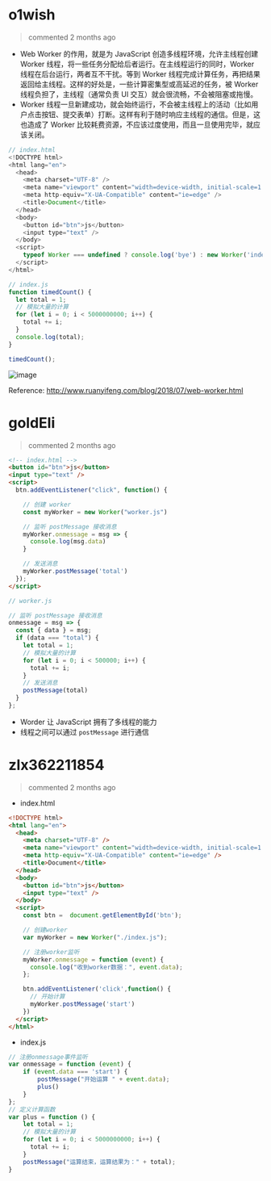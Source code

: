 
# o1wish 
 > commented 2 months ago 

- Web Worker 的作用，就是为 JavaScript 创造多线程环境，允许主线程创建 Worker 线程，将一些任务分配给后者运行。在主线程运行的同时，Worker 线程在后台运行，两者互不干扰。等到 Worker 线程完成计算任务，再把结果返回给主线程。这样的好处是，一些计算密集型或高延迟的任务，被 Worker 线程负担了，主线程（通常负责 UI 交互）就会很流畅，不会被阻塞或拖慢。
- Worker 线程一旦新建成功，就会始终运行，不会被主线程上的活动（比如用户点击按钮、提交表单）打断。这样有利于随时响应主线程的通信。但是，这也造成了 Worker 比较耗费资源，不应该过度使用，而且一旦使用完毕，就应该关闭。


```javascript
// index.html 
<!DOCTYPE html>
<html lang="en">
  <head>
    <meta charset="UTF-8" />
    <meta name="viewport" content="width=device-width, initial-scale=1.0" />
    <meta http-equiv="X-UA-Compatible" content="ie=edge" />
    <title>Document</title>
  </head>
  <body>
    <button id="btn">js</button>
    <input type="text" />
  </body>
  <script>
    typeof Worker === undefined ? console.log('bye') : new Worker('index.js');
  </script>
</html>

// index.js
function timedCount() {
  let total = 1;
  // 模拟大量的计算
  for (let i = 0; i < 5000000000; i++) {
    total += i;
  }
  console.log(total);
}

timedCount();

```

![image](https://user-images.githubusercontent.com/43943810/68000805-7105b880-fc59-11e9-8765-05a61bf65e3a.png)

Reference: http://www.ruanyifeng.com/blog/2018/07/web-worker.html

# goldEli 
 > commented 2 months ago 


```html
<!-- index.html -->
<button id="btn">js</button>
<input type="text" />
<script>
  btn.addEventListener("click", function() {

    // 创建 worker
    const myWorker = new Worker("worker.js")

    // 监听 postMessage 接收消息
    myWorker.onmessage = msg => {
      console.log(msg.data)
    }

    // 发送消息
    myWorker.postMessage('total')
  });
</script>

```


```javaScript
// worker.js

// 监听 postMessage 接收消息
onmessage = msg => {
  const { data } = msg;
  if (data === "total") {
    let total = 1;
    // 模拟大量的计算
    for (let i = 0; i < 500000; i++) {
      total += i;
    }
    // 发送消息
    postMessage(total)
  }
};

```

* Worder 让 JavaScript 拥有了多线程的能力
* 线程之间可以通过 `postMessage` 进行通信
# zlx362211854 
 > commented 2 months ago 

* index.html

```html
<!DOCTYPE html>
<html lang="en">
  <head>
    <meta charset="UTF-8" />
    <meta name="viewport" content="width=device-width, initial-scale=1.0" />
    <meta http-equiv="X-UA-Compatible" content="ie=edge" />
    <title>Document</title>
  </head>
  <body>
    <button id="btn">js</button>
    <input type="text" />
  </body>
  <script>
    const btn =  document.getElementById('btn');

    // 创建worker
    var myWorker = new Worker("./index.js");

    // 注册worker监听
    myWorker.onmessage = function (event) {
      console.log("收到worker数据：", event.data);
    };

    btn.addEventListener('click',function() {
      // 开始计算
      myWorker.postMessage('start')
    })
  </script>
</html>


```
* index.js

```javascript
// 注册onmessage事件监听
var onmessage = function (event) {
	if (event.data === 'start') {
		postMessage("开始运算 " + event.data);
		plus()
	}
};
// 定义计算函数
var plus = function () {
    let total = 1;
    // 模拟大量的计算
    for (let i = 0; i < 5000000000; i++) {
      total += i;
    }
    postMessage("运算结束，运算结果为：" + total);
}

```